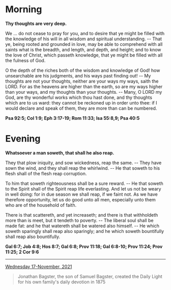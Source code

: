 # Morning

**Thy thoughts are very deep.**
 
We ... do not cease to pray for you, and to desire that ye might be filled with the knowledge of his will in all wisdom and spiritual understanding. -- That ye, being rooted and grounded in love, may be able to comprehend with all saints what is the breadth, and length, and depth, and height; and to know the love of Christ, which passeth knowledge, that ye might be filled with all the fulness of God.
 
O the depth of the riches both of the wisdom and knowledge of God! how unsearchable are his judgments, and his ways past finding out! -- My thoughts are not your thoughts, neither are your ways my ways, saith the LORD. For as the heavens are higher than the earth, so are my ways higher than your ways, and my thoughts than your thoughts. -- Many, O LORD my God, are thy wonderful works which thou hast done, and thy thoughts which are to us ward: they cannot be reckoned up in order unto thee: if I would declare and speak of them, they are more than can be numbered.  

**Psa 92:5; Col 1:9; Eph 3:17-19; Rom 11:33; Isa 55:8,9; Psa 40:5**

# Evening

**Whatsoever a man soweth, that shall he also reap.**
 
They that plow iniquity, and sow wickedness, reap the same. -- They have sown the wind, and they shall reap the whirlwind. -- He that soweth to his flesh shall of the flesh reap corruption.
 
To him that soweth righteousness shall be a sure reward. -- He that soweth to the Spirit shall of the Spirit reap life everlasting. And let us not be weary in well doing: for in due season we shall reap, if we faint not. As we have therefore opportunity, let us do good unto all men, especially unto them who are of the household of faith.
 
There is that scattereth, and yet increaseth; and there is that withholdeth more than is meet, but it tendeth to poverty. -- The liberal soul shall be made fat: and he that watereth shall be watered also himself. -- He which soweth sparingly shall reap also sparingly; and he which soweth bountifully shall reap also bountifully.  

**Gal 6:7; Job 4:8; Hos 8:7; Gal 6:8; Prov 11:18; Gal 6:8-10; Prov 11:24; Prov 11:25; 2 Cor 9:6**

---

[Wednesday 17-November, 2021](https://t.me/s/daily_light)

> Jonathan Bagster, the son of Samuel Bagster, created the Daily Light for his own family's daily devotion in 1875

